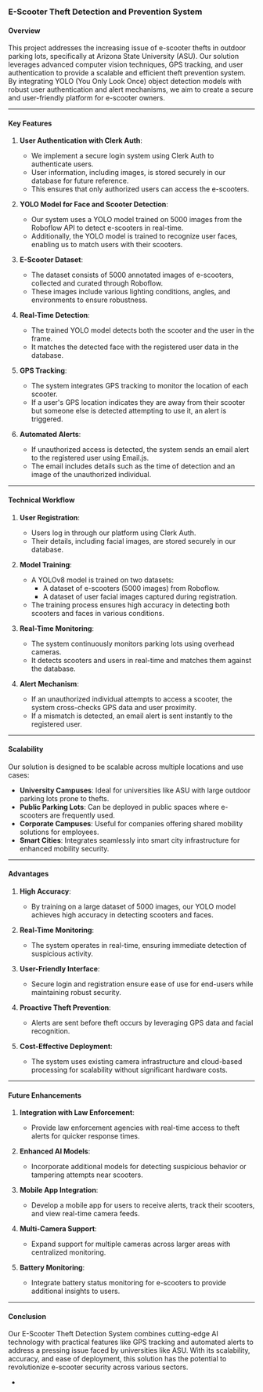 ###  E-Scooter Theft Detection and Prevention System

#### **Overview**
This project addresses the increasing issue of e-scooter thefts in outdoor parking lots, specifically at Arizona State University (ASU). Our solution leverages advanced computer vision techniques, GPS tracking, and user authentication to provide a scalable and efficient theft prevention system. By integrating YOLO (You Only Look Once) object detection models with robust user authentication and alert mechanisms, we aim to create a secure and user-friendly platform for e-scooter owners.

---

#### **Key Features**
1. **User Authentication with Clerk Auth**:
   - We implement a secure login system using Clerk Auth to authenticate users.
   - User information, including images, is stored securely in our database for future reference.
   - This ensures that only authorized users can access the e-scooters.

2. **YOLO Model for Face and Scooter Detection**:
   - Our system uses a YOLO model trained on 5000 images from the Roboflow API to detect e-scooters in real-time.
   - Additionally, the YOLO model is trained to recognize user faces, enabling us to match users with their scooters.

3. **E-Scooter Dataset**:
   - The dataset consists of 5000 annotated images of e-scooters, collected and curated through Roboflow.
   - These images include various lighting conditions, angles, and environments to ensure robustness.

4. **Real-Time Detection**:
   - The trained YOLO model detects both the scooter and the user in the frame.
   - It matches the detected face with the registered user data in the database.

5. **GPS Tracking**:
   - The system integrates GPS tracking to monitor the location of each scooter.
   - If a user's GPS location indicates they are away from their scooter but someone else is detected attempting to use it, an alert is triggered.

6. **Automated Alerts**:
   - If unauthorized access is detected, the system sends an email alert to the registered user using Email.js.
   - The email includes details such as the time of detection and an image of the unauthorized individual.

---

#### **Technical Workflow**
1. **User Registration**:
   - Users log in through our platform using Clerk Auth.
   - Their details, including facial images, are stored securely in our database.

2. **Model Training**:
   - A YOLOv8 model is trained on two datasets:
     - A dataset of e-scooters (5000 images) from Roboflow.
     - A dataset of user facial images captured during registration.
   - The training process ensures high accuracy in detecting both scooters and faces in various conditions.

3. **Real-Time Monitoring**:
   - The system continuously monitors parking lots using overhead cameras.
   - It detects scooters and users in real-time and matches them against the database.

4. **Alert Mechanism**:
   - If an unauthorized individual attempts to access a scooter, the system cross-checks GPS data and user proximity.
   - If a mismatch is detected, an email alert is sent instantly to the registered user.

---

#### **Scalability**
Our solution is designed to be scalable across multiple locations and use cases:
- **University Campuses**: Ideal for universities like ASU with large outdoor parking lots prone to thefts.
- **Public Parking Lots**: Can be deployed in public spaces where e-scooters are frequently used.
- **Corporate Campuses**: Useful for companies offering shared mobility solutions for employees.
- **Smart Cities**: Integrates seamlessly into smart city infrastructure for enhanced mobility security.

---

#### **Advantages**
1. **High Accuracy**:
   - By training on a large dataset of 5000 images, our YOLO model achieves high accuracy in detecting scooters and faces.

2. **Real-Time Monitoring**:
   - The system operates in real-time, ensuring immediate detection of suspicious activity.

3. **User-Friendly Interface**:
   - Secure login and registration ensure ease of use for end-users while maintaining robust security.

4. **Proactive Theft Prevention**:
   - Alerts are sent before theft occurs by leveraging GPS data and facial recognition.

5. **Cost-Effective Deployment**:
   - The system uses existing camera infrastructure and cloud-based processing for scalability without significant hardware costs.

---

#### **Future Enhancements**
1. **Integration with Law Enforcement**:
   - Provide law enforcement agencies with real-time access to theft alerts for quicker response times.

2. **Enhanced AI Models**:
   - Incorporate additional models for detecting suspicious behavior or tampering attempts near scooters.

3. **Mobile App Integration**:
   - Develop a mobile app for users to receive alerts, track their scooters, and view real-time camera feeds.

4. **Multi-Camera Support**:
   - Expand support for multiple cameras across larger areas with centralized monitoring.

5. **Battery Monitoring**:
   - Integrate battery status monitoring for e-scooters to provide additional insights to users.

---

#### **Conclusion**
Our E-Scooter Theft Detection System combines cutting-edge AI technology with practical features like GPS tracking and automated alerts to address a pressing issue faced by universities like ASU. With its scalability, accuracy, and ease of deployment, this solution has the potential to revolutionize e-scooter security across various sectors.

-